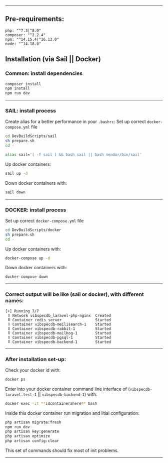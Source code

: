 
---
## **Pre-requirements:** 

```
php: "^7.3|^8.0"
composer: "^2.2.4"
npm: "^14.15.4|^16.13.0"
node: "^14.18.0"
```

## **Installation** (via Sail || Docker)

### **Common**: install dependencies 
```bash
composer install
npm install 
npm run dev
```
---

### **SAIL**: install process 

Create alias for a better performance in your `.bashrc`:
Set up correct `docker-compose.yml` file
```bash 
cd DevBuildScripts/sail
sh prepare.sh
cd -
```

```bash
alias sail='[ -f sail ] && bash sail || bash vendor/bin/sail'
```
Up docker containers:
```bash
sail up -d
```
Down docker containers with: 
```bash
sail down
```

---

### **DOCKER**: install process
Set up correct `docker-compose.yml` file
```bash 
cd DevBuildScripts/docker
sh prepare.sh
cd -
```
Up docker containers with:
```bash
docker-compose up -d
```

Down docker containers with: 
```bash
docker-compose down
```
---

### **Correct output** will be like (sail or docker), with different names: 
```
[+] Running 7/7
 ⠿ Network vibspecdb_laravel-php-nginx  Created
 ⠿ Container redis_server               Started
 ⠿ Container vibspecdb-meilisearch-1    Started
 ⠿ Container vibspecdb-rabbit-1         Started
 ⠿ Container vibspecdb-mailhog-1        Started
 ⠿ Container vibspecdb-pgsql-1          Started
 ⠿ Container vibspecdb-backend-1        Started
 ```

---

### **After installation** set-up:
Check your docker id with: 
```bash
docker ps
```

Enter into your docker container command line interface of (`vibspecdb-laravel.test-1` || `vibspecdb-backend-1`) with: 
```bash
docker exec -it **idcontainerahere** bash
```

Inside this docker container run migration and iitial configuration: 
```bash
php artisan migrate:fresh
npm run dev
php artisan key:generate
php artisan optimize
php artisan config:clear
```
This set of commands should fix most of init problems.

---






